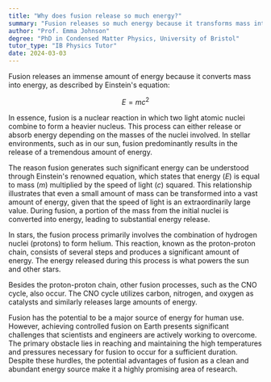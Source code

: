```yaml
---
title: "Why does fusion release so much energy?"
summary: "Fusion releases so much energy because it transforms mass into energy, according to Einstein's equation E=mc^2."
author: "Prof. Emma Johnson"
degree: "PhD in Condensed Matter Physics, University of Bristol"
tutor_type: "IB Physics Tutor"
date: 2024-03-03
---
```


Fusion releases an immense amount of energy because it converts mass into energy, as described by Einstein's equation:

$$ E = mc^2 $$

In essence, fusion is a nuclear reaction in which two light atomic nuclei combine to form a heavier nucleus. This process can either release or absorb energy depending on the masses of the nuclei involved. In stellar environments, such as in our sun, fusion predominantly results in the release of a tremendous amount of energy.

The reason fusion generates such significant energy can be understood through Einstein's renowned equation, which states that energy ($E$) is equal to mass ($m$) multiplied by the speed of light ($c$) squared. This relationship illustrates that even a small amount of mass can be transformed into a vast amount of energy, given that the speed of light is an extraordinarily large value. During fusion, a portion of the mass from the initial nuclei is converted into energy, leading to substantial energy release.

In stars, the fusion process primarily involves the combination of hydrogen nuclei (protons) to form helium. This reaction, known as the proton-proton chain, consists of several steps and produces a significant amount of energy. The energy released during this process is what powers the sun and other stars.

Besides the proton-proton chain, other fusion processes, such as the CNO cycle, also occur. The CNO cycle utilizes carbon, nitrogen, and oxygen as catalysts and similarly releases large amounts of energy.

Fusion has the potential to be a major source of energy for human use. However, achieving controlled fusion on Earth presents significant challenges that scientists and engineers are actively working to overcome. The primary obstacle lies in reaching and maintaining the high temperatures and pressures necessary for fusion to occur for a sufficient duration. Despite these hurdles, the potential advantages of fusion as a clean and abundant energy source make it a highly promising area of research.
    